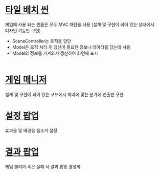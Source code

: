 # [타일 배치 씬](https://github.com/DWBoo/3-Tile-Hell-Puzzle/tree/main/Scripts/PuzzleDesignScene)
게임에 사용 되는 씬들은 모두 MVC 패턴을 사용 (설계 및 구현이 되어 있는 상태에서 디자인 기능만 구현)
* SceneController는 로직을 담당
* Model은 로직 처리 후 갱신이 필요한 정보나 데이터를 담는데 사용
* Model의 정보를 가져와서 갱신하여 화면에 표시</br></br>

# [게임 매니저](https://github.com/DWBoo/3-Tile-Hell-Puzzle/tree/main/Scripts/PuzzleScene)
설계 및 구현이 되어 있는 코드에서 처리에 맞는 분기에 연출만 구현</br>

# [설정 팝업](https://github.com/DWBoo/3-Tile-Hell-Puzzle/tree/main/Scripts/MainScene/UI)
효과음 및 배경음 음소거 설정

# [결과 팝업](https://github.com/DWBoo/3-Tile-Hell-Puzzle/tree/main/Scripts/PuzzleScene/UI)
게임 클리어 혹은 실패 시 결과 팝업 활성화
